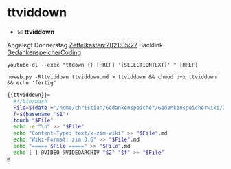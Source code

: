 # ttviddown

* ☑ **ttviddown**  

Angelegt Donnerstag [Zettelkasten:2021:05:27]()
Backlink [GedankenspeicherCoding](../GedankenspeicherCoding.md)

 ``youtube-dl --exec "ttdown {} [HREF] '[SELECTIONTEXT]' " [HREF]`` 

  ``noweb.py -Rttviddown ttviddown.md > ttviddown && chmod u+x ttviddown && echo 'fertig'``

```bash
{{ttviddown}}=
  #!/bin/bash
  File=$(date +"/home/christian/Gedankenspeicher/Gedankenspeicherwiki/Zettelkasten/%Y/%m/%d.md" -r "$1")
  f=$(basename "$1")
  touch "$File"
  echo -e "\n" >> "$File"
  echo "Content-Type: text/x-zim-wiki" >> "$File".md
  echo "Wiki-Format: zim 0.6" >> "$File".md
  echo "===== $File =====" >> "$File".md
  echo [ ] @VIDEO @VIDEOARCHIV "$2" "$f" >> "$File"
@ 

```


